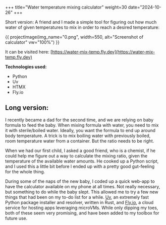+++
title="Water temperature mixing calculator"
weight=30
date="2024-10-26"
+++

Short version: A friend and I made a simple tool for figuring out how much water of given temperatures to mix in order to reach a desired temperature:

{{ projectImage(img_name="0.png", width=550, alt="Screenshot of calculator" vw="100%") }}

It can be visited here: [https://water-mix-temp.fly.dev](https://water-mix-temp.fly.dev)


**Technologies used:**
* Python
* Uv
* HTMX
* Fly.io



## Long version:    
I recently became a dad for the second time, and we are relying on baby formula to feed the baby. When mixing formula with water, you need to mix it with sterile/boiled water. Ideally, you want the formula to end up around body temperature. A trick is to mix boiling water with previously boiled, room temperature water from a container. But the ratio needs to be right.

When we had our first child, I asked a good friend, who is a chemist, if he could help me figure out a way to calculate the mixing ratio, given the temperature of the available water amounts. He cooked up a Python script, and I used this a little bit before I ended up with a pretty good gut-feeling for the whole thing.

During some of the naps of the new baby, I coded up a quick web-app to have the calculator available on my phone at all times. Not really necessary, but something to do while the baby slept. This allowed me to try a few new things that had been on my to-do list for a while. [Uv](https://astral.sh/blog/uv), an extremely fast Python package installer and resolver, written in Rust, and [Fly.io](https://fly.io/), a cloud service for hosting apps leveraging microVMs. While only dipping my toes, both of these seem very promising, and have been added to my toolbox for future use.

